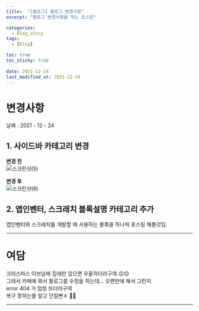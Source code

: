 ```yaml
---
title:  "[블로그] 블로그 변경사항"
excerpt: "블로그 변경사항을 적는 포스팅"

categories:
  - Blog_story
tags:
  - [Blog]

toc: true
toc_sticky: true
 
date: 2021-12-24
last_modified_at: 2021-12-24
---
```


# 변경사항

날짜 : 2021 - 12 - 24 

## 1. 사이드바 카테고리 변경

**변경 전**  
![스크린샷(5)](https://user-images.githubusercontent.com/55564114/147328886-27c1a381-bc9b-4f82-b526-ab61ac198e3c.png)  
  

**변경 후**  
![스크린샷(6)](https://user-images.githubusercontent.com/55564114/147328992-adcfb6d2-8e7d-4959-9740-4038cfde7e51.png)  

## 2. 앱인벤터, 스크래치 블록설명 카테고리 추가

앱인벤터와 스크래치를 개발할 때 사용하는 블록을 하나씩 포스팅 해볼것임.

---

# 여담 

크리스마스 이브날에 집에만 있으면 우울하더라구여.😔😔  
그래서 카페에 와서 블로그를 수정을 하는데... 오랜만에 해서 그런지  
error 404 가 엄청 뜨더라구여  
복구 못하는줄 알고 던질뻔ㅎ 🤬🤬  

---

